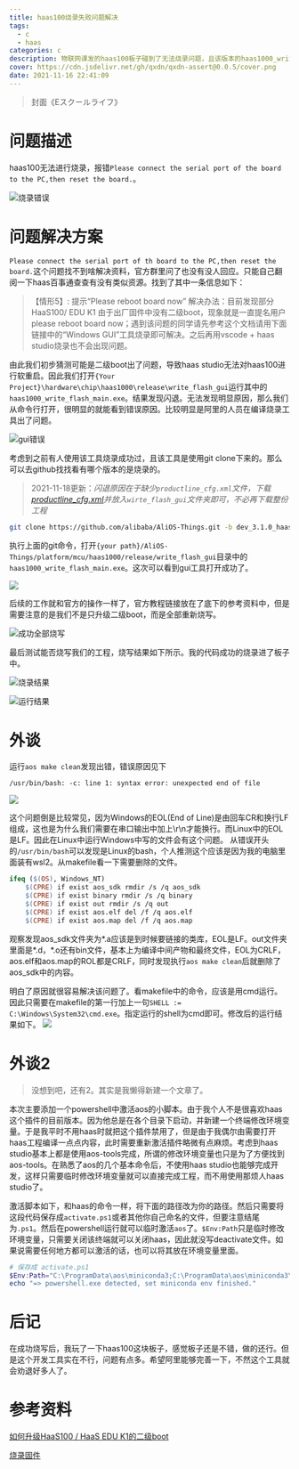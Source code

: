 ```yaml
---
title: haas100烧录失败问题解决
tags:
  - c
  - haas
categories: c
description: 物联网课发的haas100板子碰到了无法烧录问题，且该版本的haas1000_write_flash_main无法使用
cover: https://cdn.jsdelivr.net/gh/qxdn/qxdn-assert@0.0.5/cover.png
date: 2021-11-16 22:41:09
---
```



> 封面《Eスクールライフ》

# 问题描述
haas100无法进行烧录，报错`Please connect the serial port of the board to the PC,then reset the board.`。

![烧录错误](https://cdn.jsdelivr.net/gh/qxdn/qxdn-assert@0.0.5/error-in-burn.png)

# 问题解决方案
`Please connect the serial port of th board to the PC,then reset the board.`这个问题找不到啥解决资料，官方群里问了也没有没人回应。只能自己翻阅一下haas百事通查查有没有类似资源。找到了其中一条信息如下：

> 【情形5】: 提示“Please reboot board now”
解决办法：目前发现部分HaaS100/ EDU K1 由于出厂固件中没有二级boot，现象就是一直提名用户please reboot board now；遇到该问题的同学请先参考这个文档请用下面链接中的“Windows GUI”工具烧录即可解决。之后再用vscode + haas studio烧录也不会出现问题。

由此我们初步猜测可能是二级boot出了问题，导致haas studio无法对haas100进行软重启。因此我们打开`{Your Project}\hardware\chip\haas1000\release\write_flash_gui`运行其中的`haas1000_write_flash_main.exe`。结果发现闪退。无法发现明显原因，那么我们从命令行打开，很明显的就能看到错误原因。比较明显是阿里的人员在编译烧录工具出了问题。

![gui错误](https://cdn.jsdelivr.net/gh/qxdn/qxdn-assert@0.0.5/error-in-gui.png)

考虑到之前有人使用该工具烧录成功过，且该工具是使用git clone下来的。那么可以去github找找看有哪个版本的是烧录的。
> 2021-11-18更新：*闪退原因在于缺少`productline_cfg.xml`文件，下载[productline_cfg.xml](https://raw.githubusercontent.com/alibaba/AliOS-Things/dev_3.1.0_haas/platform/mcu/haas1000/release/write_flash_gui/productline_cfg.xml)并放入`wirte_flash_gui`文件夹即可，不必再下载整份工程*
```bash
git clone https://github.com/alibaba/AliOS-Things.git -b dev_3.1.0_haas
```

执行上面的git命令，打开`{your path}/AliOS-Things/platform/mcu/haas1000/release/write_flash_gui`目录中的`haas1000_write_flash_main.exe`。这次可以看到gui工具打开成功了。

![](https://cdn.jsdelivr.net/gh/qxdn/qxdn-assert@0.0.5/gui.png)

后续的工作就和官方的操作一样了，官方教程链接放在了底下的参考资料中，但是需要注意的是我们不是只升级二级boot，而是全部重新烧写。

![成功全部烧写](https://cdn.jsdelivr.net/gh/qxdn/qxdn-assert@0.0.5/gui-burn.png)

最后测试能否烧写我们的工程，烧写结果如下所示。我的代码成功的烧录进了板子中。

![烧录结果](https://cdn.jsdelivr.net/gh/qxdn/qxdn-assert@0.0.5/burn-success.png)

![运行结果](https://cdn.jsdelivr.net/gh/qxdn/qxdn-assert@0.0.5/result.png)

# 外谈
运行`aos make clean`发现出错，错误原因见下
```
/usr/bin/bash: -c: line 1: syntax error: unexpected end of file
```
![](https://cdn.jsdelivr.net/gh/qxdn/qxdn-assert@0.0.5/clean-error.png)

这个问题倒是比较常见，因为Windows的EOL(End of Line)是由回车CR和换行LF组成，这也是为什么我们需要在串口输出中加上\r\n才能换行。而Linux中的EOL是LF。因此在Linux中运行Windows中写的文件会有这个问题。
从错误开头的`/usr/bin/bash`可以发现是Linux的bash，个人推测这个应该是因为我的电脑里面装有wsl2。从makefile看一下需要删除的文件。
```makefile
ifeq ($(OS), Windows_NT)
	$(CPRE) if exist aos_sdk rmdir /s /q aos_sdk
	$(CPRE) if exist binary rmdir /s /q binary
	$(CPRE) if exist out rmdir /s /q out
	$(CPRE) if exist aos.elf del /f /q aos.elf
	$(CPRE) if exist aos.map del /f /q aos.map
```

观察发现aos_sdk文件夹为*.a应该是到时候要链接的类库，EOL是LF。out文件夹里面是*.d，*.o还有bin文件，基本上为编译中间产物和最终文件，EOL为CRLF，aos.elf和aos.map的ROL都是CRLF，同时发现执行`aos make clean`后就删除了aos_sdk中的内容。

明白了原因就很容易解决该问题了。看makefile中的命令，应该是用cmd运行。因此只需要在makefile的第一行加上一句`SHELL := C:\Windows\System32\cmd.exe`。指定运行的shell为cmd即可。修改后的运行结果如下。
![](https://cdn.jsdelivr.net/gh/qxdn/qxdn-assert@0.0.5/clean-success.png)

# 外谈2
> 没想到吧，还有2。其实是我懒得新建一个文章了。

本次主要添加一个powershell中激活aos的小脚本。由于我个人不是很喜欢haas这个插件的目前版本。因为他总是在各个目录下启动，并新建一个终端修改环境变量。于是我平时不用haas时就把这个插件禁用了，但是由于我偶尔由需要打开haas工程编译一点点内容，此时需要重新激活插件略微有点麻烦。考虑到haas studio基本上都是使用aos-tools完成，所谓的修改环境变量也只是为了方便找到aos-tools。在熟悉了aos的几个基本命令后，不使用haas studio也能够完成开发，这样只需要临时修改环境变量就可以直接完成工程，而不用使用那烦人haas studio了。

激活脚本如下，和haas的命令一样，将下面的路径改为你的路径。然后只需要将这段代码保存成`activate.ps1`或者其他你自己命名的文件，但要注意结尾为`.ps1`。然后在powershell运行就可以临时激活`aos`了。`$Env:Path`只是临时修改环境变量，只需要关闭该终端就可以关闭haas，因此就没写deactivate文件。如果说需要任何地方都可以激活的话，也可以将其放在环境变量里面。
```powershell
# 保存成 activate.ps1
$Env:Path="C:\ProgramData\aos\miniconda3;C:\ProgramData\aos\miniconda3\Scripts;C:\ProgramData\aos\miniconda3\Library\bin;$Env:Path" ; 
echo "=> powershell.exe detected, set miniconda env finished."
```

# 后记
在成功烧写后，我玩了一下haas100这块板子，感觉板子还是不错，做的还行。但是这个开发工具实在不行，问题有点多。希望阿里能够完善一下，不然这个工具就会劝退好多人了。

# 参考资料
[如何升级HaaS100 / HaaS EDU K1的二级boot](https://blog.csdn.net/HaaSTech/article/details/119028477)

[烧录固件](https://help.aliyun.com/document_detail/302383.html)